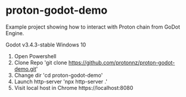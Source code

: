 # proton-godot-demo
Example project showing how to interact with Proton chain from GoDot Engine.

Godot v3.4.3-stable
Windows 10

1. Open Powershell
2. Clone Repo 'git clone https://github.com/protonnz/proton-godot-demo.git'
3. Change dir 'cd proton-godot-demo'
4. Launch http-server 'npx http-server .'
5. Visit local host in Chrome https://localhost:8080



